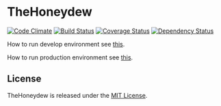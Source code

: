 # TheHoneydew

[![Code Climate](https://codeclimate.com/github/IgorPolyakov/TheHoneydew.svg)](https://codeclimate.com/github/IgorPolyakov/TheHoneydew)
[![Build Status](https://travis-ci.org/IgorPolyakov/TheHoneydew.svg?branch=master)](https://travis-ci.org/IgorPolyakov/TheHoneydew)
[![Coverage Status](https://coveralls.io/repos/github/IgorPolyakov/TheHoneydew/badge.svg)](https://coveralls.io/github/IgorPolyakov/TheHoneydew)
[![Dependency Status](https://gemnasium.com/badges/github.com/IgorPolyakov/TheHoneydew.svg)](https://gemnasium.com/github.com/IgorPolyakov/TheHoneydew)

How to run develop environment see [this](https://github.com/IgorPolyakov/TheHoneydew/wiki/Run-develop-env).

How to run production environment see [this](https://github.com/IgorPolyakov/TheHoneydew/wiki/Run-production-env).


## License

TheHoneydew is released under the [MIT License](https://raw.githubusercontent.com/IgorPolyakov/TheHoneydew/master/LICENSE.md).